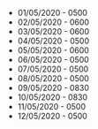* 01/05/2020 - 0500
* 02/05/2020 - 0600
* 03/05/2020 - 0600
* 04/05/2020 - 0500
* 05/05/2020 - 0600
* 06/05/2020 - 0500
* 07/05/2020 - 0500
* 08/05/2020 - 0500
* 09/05/2020 - 0830
* 10/05/2020 - 0830
* 11/05/2020 - 0500
* 12/05/2020 - 0500

